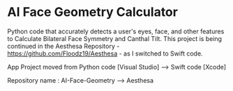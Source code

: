 # AI Face Geometry Calculator

Python code that accurately detects a user's eyes, face, and other features to Calculate Bilateral Face Symmetry and Canthal Tilt. This project is being continued in the Aesthesa Repository - https://github.com/Floodz19/Aesthesa - as I switched to Swift code.

App Project moved from Python code [Visual Studio] --> Swift code [Xcode]

Repository name : AI-Face-Geometry --> Aesthesa


